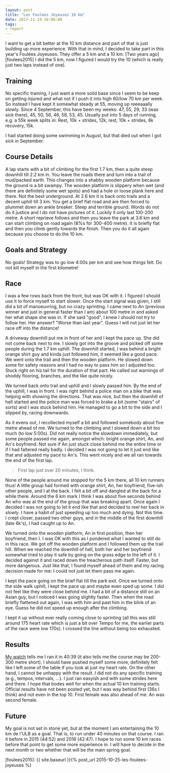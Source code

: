 ```yaml
---
layout: post
title: "Les Foulées Joyeuses 10 km"
date: 2017-11-19 16:00:00
tags:
- report
---
```


I want to get a bit better at the 10 km distance and part of that is just
building up more experience.  With that in mind, I decided to take part in this
year's Foulées Joyeuses. They offer a 5 km and a 10 km.  [Two years
ago][foulees2015] I did the 5 km, now I figured I would try the 10 (which is
really just two laps instead of one).

## Training

No specific training, I just want a more solid base since I seem to be keep on
getting injured and what not if I push it into high 60/low 70 km per week. So
instead I have kept it somewhat steady at 55, moving up reeeaaally slowly.
Since 4 September, this have been my weeks: 47, 55, 29, 33 (was sick there),
45, 50, 56, 46, 58, 53, 45. Usually put into 5 days of running, e.g. a 55k week
splits in: Rest, 10k + strides, 12k, rest, 10k + strides, 8k recovery, 15k.

I had started doing some swimming in August, but that died out when I got sick
in September.

## Course Details

A lap starts with a bit of climbing for the first 1.7 km, then a quite steep
downhill till 2.2 km in.  You leave the roads there and turn into a trail of
mud/packed earth. This changes into a shabby wooden platform because the ground
is a bit swampy.  The wooden platform is slippery when wet (and there are
definitely some wet spots) and had a hole or loose plank here and there.  Not
the best underground. At 2.6 km it is back onto trails and a decent uphill till
3 km.  You get a brief flat road and are then forced to plummet down an ankle
breaker. Steep and terrible ground.  Words do not do it justice and I do not
have pictures of it. Luckily it only last 100-200 metre. A short reprieve
follows and then you leave the park at 3.6 km and can start climbing on road again (8%s
for 300-400 metre).  It is briefly flat and then you climb gently towards the
finish. Then you do it all again because you choose to do the 10 km.

## Goals and Strategy

No goals! Strategy was to go low 4:00s per km and see how things felt. Do not
kill myself in the first kilometre!

## Race

I was a few rows back from the front, but was OK with it. I figured I should
use it to force myself to start slower. Once the start signal was given, I
still did a bit of manoeuvring, but no crazy sprinting. I came next to An
(previous winner and just in general faster than I am) about 100 metre in and
asked her what shape she was in. If she said "good", I knew I should not try to
follow her. Her answer? "Worse than last year". Guess I will not just let her
race off into the distance!

A driveway downhill put me in front of her and I kept the pace up. She did not
come back next to me.  I slowly got into the groove and picked off some people
during the 1.7 km uphill. The downhill started, I was behind a bright orange
shirt guy and kinda just followed him, it seemed like a good pace. We went onto
the trail and then the wooden platform.  He slowed down some for safety reasons
and I had no way to pass him so I adjusted too.  Stuck right on his tail for
the duration of that part. He called out warnings of shoddy flooring, branches,
and the like quite nicely.

We turned back onto trail and uphill and I slowly passed him. By the end of the
uphill, I was in front. I was right behind a police man on a bike that was
helping with showing the directions.  That was nice, but then the downhill of
hell started and the police man was forced to brake a bit (some "stairs" of
sorts) and I was stuck behind him. He managed to go a bit to the side and I
slipped by, racing downwards.

As it evens out, I recollected myself a bit and followed somebody about five
metre ahead of me.  We turned to the climbing and I slowed down a bit too much
(to low 5:00s). Did not really notice the slowdown immediately, but some people
passed me again, amongst which: bright orange shirt, An, and An's boyfriend.
Not sure if An just stuck close behind me the entire time or if I had faltered
really badly. I decided I was not going to let it just end like that and
adjusted my pace to An's. This went nicely and we all ran towards the end of
the first lap.

> First lap just over 20 minutes, I think.

None of the people around me stopped for the 5 km there, all 10 km runners
thus!  A little group had formed with orange shirt, An, her boyfriend, five-ish
other people, and I at the back. I felt a bit off and dangled at the back for a
while there.  Around the 6 km mark I think I was about five seconds behind An
who was at the end of the group that was breaking apart. Once again I decided I
was not going to let it end like that and decided to reel her back in *slowly*.
I have a habit of just speeding up too much and dying. Not this time.  I crept
closer, passed two other guys, and in the middle of the first downhill (late
6k's), I had caught up to An.

We turned onto the wooden platform, An in first position, then her boyfriend,
then I. I was OK with this as I pondered what I wanted to still do in this
race.  We got off the wooden platform and I followed them up the trail hill.
When we reached the downhill of hell, both her and her boyfriend somewhat tried
to play it safe by going on the grass edge to the left of it. I decided against
it and raced down the treacherous path itself. Faster, but more dangerous. Just
like that, I found myself ahead of them and my racing decision made for me: I
could not just let them pass me again.

I kept the pace going on the brief flat till the park exit. Once we turned onto
the side walk uphill, I kept the pace up and maybe even sped up some. I did not
feel like they were close behind me. I had a bit of a distance still on an
Asian guy, but I noticed I was going slightly faster.  Then when the road
briefly flattened out again, I was with him and past him in the blink of an
eye. Guess he did not speed up enough after the climbing.

I kept it up without ever really coming close to sprinting (all this was still
around 175 heart rate which is just a bit over Tempo for me, the earlier parts
of the race were low 170s). I crossed the line without being too exhausted.

## Results

[My watch][strava] tells me I ran it in 40:39 (it also tells me the course may
be 200-300 metre short).  I should have pushed myself some more, definitely
felt like I left some of the table if you look at just my heart rate.  On the
other hand, I cannot be unhappy with the result. I did not do any specific
training (e.g., tempos, intervals, ...). I just ran easyish and with some
strides here and there. I hope that bodes well for when the actual 10 km
training starts.  Official results have not been posted yet, but I was way
behind first (36s I think) and not even in the top 10. First female was also
ahead of me. An was second female.

## Future

My goal is not set in stone yet, but at the moment I am entertaining the 10 km
de l'ULB as a goal. That is, to run under 40 minutes on that course.  I ran it
before in 2015 (44:52) and 2016 (42:47). I hope to run some 10 km races before
that point to get some more experience in.  I will have to decide in the next
month or two whether that will be *the* main spring goal.


[strava]: https://www.strava.com/activities/1281603347
[foulees2015]: {{ site.baseurl }}{% post_url 2015-10-25-les-foulees-joyeuses %}
